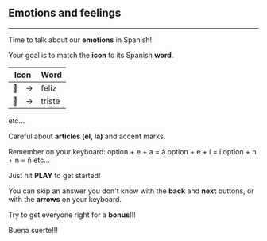 ## Emotions and feelings

---

Time to talk about our **emotions** in Spanish!

Your goal is to match the **icon** to its Spanish **word**.

| Icon | Word | 
| ---- | ---- |
| 🙂　->  | feliz |
| 🙁　->  | triste | 

etc...

Careful about **articles (el, la)** and accent marks.

Remember on your keyboard: 
option + e + a = á
option + e + i = í
option + n + n = ñ
etc...

Just hit **PLAY** to get started!

You can skip an answer you don't know with the **back** and **next** buttons, or with the **arrows** on your keyboard.

Try to get everyone right for a **bonus**!!!

Buena suerte!!!
